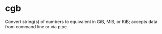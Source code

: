 cgb
===

Convert string(s) of numbers to equivalent in GiB, MiB, or KiB;
accepts data from command line or via pipe.
